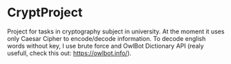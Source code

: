 # CryptProject
Project for tasks in cryptography subject in university.
At the moment it uses only Caesar Cipher to encode/decode information. To decode english words without key, I use brute force and OwlBot Dictionary API (realy usefull, check this out: https://owlbot.info/).
